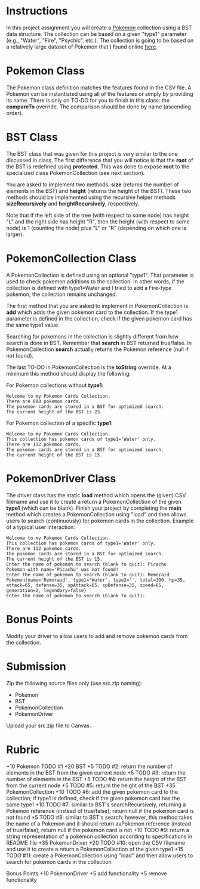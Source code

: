 # Instructions

In this project assignment you will create a [Pokemon](https://en.wikipedia.org/wiki/Pok%C3%A9mon) collection using a BST data structure. The collection can be based on a given "type1" parameter (e.g., "Water", "Fire", "Psychic", etc.). The collection is going to be based on a relatively large dataset of Pokemon that I found online [here](https://gist.github.com/armgilles/194bcff35001e7eb53a2a8b441e8b2c6). 

# Pokemon Class

The Pokemon class definition matches the features found in the CSV file. A Pokemon can be instantiated using all of the features or simply by providing its name. There is only on TO-DO for you to finish in this class: the **compareTo** override. The comparison should be done by name (ascending order).

# BST Class

The BST class that was given for this project is very similar to the one discussed in class. The first difference that you will notice is that the **root** of the BST is redefined using **protected**. This was done to expose **root** to the specialized class PokemonCollection (see next section). 

You are asked to implement two methods: **size** (returns the number of elements in the BST) and **height** (returns the height of the BST). These two methods should be implemented using the recursive helper methods **sizeRecursively** and **heightRecursively**, respectively. 

Note that if the left side of the tree (with respect to some node) has height "L" and the right side has height "R", then the height (with respect to some node) is 1 (counting the node) plus "L" or "R" (depending on which one is larger). 

# PokemonCollection Class

A PokemonCollection is defined using an optional "type1". That parameter is used to check pokemon additions to the collection. In other words, if the collection is defined with type1=Water and I tried to add a Fire-type pokemon, the collection remains unchanged. 

The first method that you are asked to implement in PokemonCollection is **add** which adds the given pokemon card to the collection. If the type1 parameter is defined in the collection, check if the given pokemon card has the same type1 value. 

Searching for pokemons in the collection is slightly different from how search is done in BST. Remember that **search** in BST returned true/false.  In PokemonCollection **search** actually returns the Pokemon reference (null if not found). 

The last TO-DO in PokemonCollection is the **toString** override. At a minimum this method should display the following: 

For Pokemon collections without **type1**: 

```
Welcome to my Pokemon Cards Collection.
There are 800 pokemon cards.
The pokemon cards are stored in a BST for optimized search.
The current height of the BST is 23.
```

For Pokemon collection of a specific **type1**:

```
Welcome to my Pokemon Cards Collection.
This collection has pokemon cards of type1='Water' only.
There are 112 pokemon cards.
The pokemon cards are stored in a BST for optimized search.
The current height of the BST is 15.
```

# PokemonDriver Class

The driver class has the static **load** method which opens the (given) CSV filename and use it to create a return a PokemonCollection of the given **type1** (which can be blank). Finish your project by completing the **main** method which creates a PokemonCollection using "load" and then allows users to search (continuously) for pokemon cards in the collection. Example of a typical user interaction: 

``` 
Welcome to my Pokemon Cards Collection.
This collection has pokemon cards of type1='Water' only.
There are 112 pokemon cards.
The pokemon cards are stored in a BST for optimized search.
The current height of the BST is 15.
Enter the name of pokemon to search (blank to quit): Picachu
Pokemon with name='Picachu' was not found!
Enter the name of pokemon to search (blank to quit): Remoraid
Pokemon{name='Remoraid', type1='Water', type2='', total=300, hp=35, attack=65, defense=35, spAttack=65, spDefense=35, speed=65, generation=2, legendary=false}
Enter the name of pokemon to search (blank to quit): 
```

# Bonus Points 

Modify your driver to allow users to add and remove pokemon cards from the collection. 

# Submission

Zip the following source files only (use src.zip naming): 

* Pokemon
* BST
* PokemonCollection
* PokemonDriver

Upload your src.zip file to Canvas. 

# Rubric

+10 Pokemon
    TODO #1
+20 BST
    +5 TODO #2: return the number of elements in the BST from the given current node
    +5 TODO #3: return the number of elements in the BST
    +5 TODO #4: return the height of the BST from the current node
    +5 TODO #5: return the height of the BST
+35 PokemonCollection
    +10 TODO #6: add the given pokemon card to the collection; if type1 is defined, check if the given pokemon card has the same type1
    +10 TODO #7: similar to BST's searchRecursively, returning a Pokemon reference (instead of true/false); return null if the pokemon card is not found
    +5 TODO #8: similar to BST's search; however, this method takes the name of a Pokemon and it should return avPokemon reference (instead of true/false); return null if the pokemon card is not
    +10 TODO #9: return a string representation of a pokemon collection according to specifications in README file
+35 PokemonDriver
    +20 TODO #10: open the CSV filename and use it to create a return a PokemonCollection of the given type1
    +15 TODO #11: create a PokemonCollection using "load" and then allow users to search for pokemon cards in the collection

Bonus Points
+10 PokemonDriver
    +5 add functionality
    +5 remove functionality





